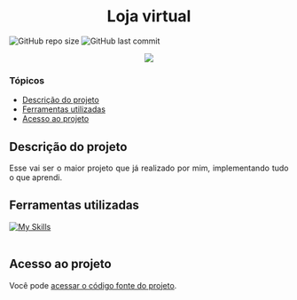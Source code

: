 # <h1 align="center"> Loja virtual </h1>
![GitHub repo size](https://img.shields.io/github/repo-size/PedroQueiroz1/loja-virtual?style=plastic)
![GitHub last commit](https://img.shields.io/github/last-commit/PedroQueiroz1/loja-virtual?style=plastic)

<p align="center">
   <img src="http://img.shields.io/static/v1?label=STATUS&message=EM%20DESENVOLVIMENTO&color=RED&style=for-the-badge" #vitrinedev/>
</p>

### Tópicos 

- [Descrição do projeto](#descrição-do-projeto)
- [Ferramentas utilizadas](#ferramentas-utilizadas)
- [Acesso ao projeto](#acesso-ao-projeto)

## Descrição do projeto 

<p align="justify">
   Esse vai ser o maior projeto que já realizado por mim, implementando tudo o que aprendi.
</p>
 
## Ferramentas utilizadas
[![My Skills](https://skillicons.dev/icons?i=java,spring,maven,postgresql)](https://skillicons.dev)
<br><br>
## Acesso ao projeto

Você pode [acessar o código fonte do projeto](https://github.com/PedroQueiroz1/loja-virtual).
